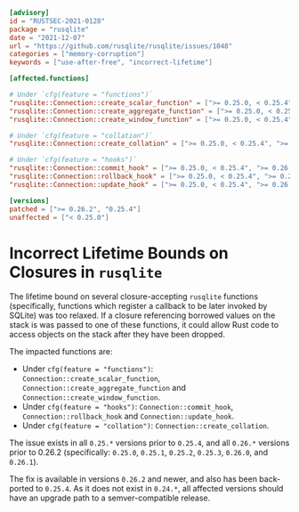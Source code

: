 ```toml
[advisory]
id = "RUSTSEC-2021-0128"
package = "rusqlite"
date = "2021-12-07"
url = "https://github.com/rusqlite/rusqlite/issues/1048"
categories = ["memory-corruption"]
keywords = ["use-after-free", "incorrect-lifetime"]

[affected.functions]

# Under `cfg(feature = "functions")`
"rusqlite::Connection::create_scalar_function" = [">= 0.25.0, < 0.25.4", ">= 0.26.0, < 0.26.2"]
"rusqlite::Connection::create_aggregate_function" = [">= 0.25.0, < 0.25.4", ">= 0.26.0, < 0.26.2"]
"rusqlite::Connection::create_window_function" = [">= 0.25.0, < 0.25.4", ">= 0.26.0, < 0.26.2"]

# Under `cfg(feature = "collation")`
"rusqlite::Connection::create_collation" = [">= 0.25.0, < 0.25.4", ">= 0.26.0, < 0.26.2"]

# Under `cfg(feature = "hooks")`
"rusqlite::Connection::commit_hook" = [">= 0.25.0, < 0.25.4", ">= 0.26.0, < 0.26.2"]
"rusqlite::Connection::rollback_hook" = [">= 0.25.0, < 0.25.4", ">= 0.26.0, < 0.26.2"]
"rusqlite::Connection::update_hook" = [">= 0.25.0, < 0.25.4", ">= 0.26.0, < 0.26.2"]

[versions]
patched = [">= 0.26.2", "0.25.4"]
unaffected = ["< 0.25.0"]
```

# Incorrect Lifetime Bounds on Closures in `rusqlite`

The lifetime bound on several closure-accepting `rusqlite` functions (specifically, functions which register a callback to be later invoked by SQLite) was too relaxed. If a closure referencing borrowed values on the stack is was passed to one of these functions, it could allow Rust code to access objects on the stack after they have been dropped.

The impacted functions are:

- Under `cfg(feature = "functions")`: `Connection::create_scalar_function`, `Connection::create_aggregate_function` and `Connection::create_window_function`.
- Under `cfg(feature = "hooks")`: `Connection::commit_hook`, `Connection::rollback_hook` and `Connection::update_hook`.
- Under `cfg(feature = "collation")`: `Connection::create_collation`.

The issue exists in all `0.25.*` versions prior to `0.25.4`, and all `0.26.*` versions prior to 0.26.2 (specifically: `0.25.0`, `0.25.1`, `0.25.2`, `0.25.3`, `0.26.0`, and `0.26.1`).

The fix is available in versions `0.26.2` and newer, and also has been back-ported to `0.25.4`. As it does not exist in `0.24.*`, all affected versions should have an upgrade path to a semver-compatible release.
